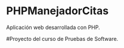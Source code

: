 # PHPManejadorCitas
 Aplicación web desarrollada con PHP.
 
#Proyecto del curso de Pruebas de Software. 
